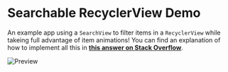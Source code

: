 # Searchable RecyclerView Demo
An example app using a `SearchView` to filter items in a `RecyclerView` while takeing full advantage of item animations! You can find an explanation of how to implement all this in [**this answer on Stack Overflow**](http://stackoverflow.com/a/30429439/2310866).

![Preview](http://i.stack.imgur.com/htz0Y.gif)
